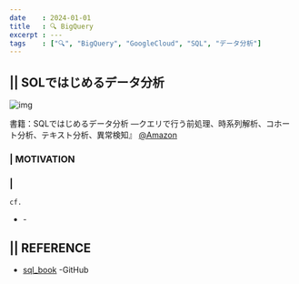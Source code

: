 ```yaml
---
date    : 2024-01-01
title   : 🔍 BigQuery
excerpt : ---
tags    : ["🔍", "BigQuery", "GoogleCloud", "SQL", "データ分析"]
---
```



## || SOLではじめるデータ分析

![img](https://m.media-amazon.com/images/I/81e0ppKxWBL._SY522_.jpg)


書籍：SQLではじめるデータ分析 ―クエリで行う前処理、時系列解析、コホート分析、テキスト分析、異常検知』
[@Amazon](https://www.amazon.co.jp/SQL%E3%81%A7%E3%81%AF%E3%81%98%E3%82%81%E3%82%8B%E3%83%87%E3%83%BC%E3%82%BF%E5%88%86%E6%9E%90-%E2%80%95%E3%82%AF%E3%82%A8%E3%83%AA%E3%81%A7%E8%A1%8C%E3%81%86%E5%89%8D%E5%87%A6%E7%90%86%E3%80%81%E6%99%82%E7%B3%BB%E5%88%97%E8%A7%A3%E6%9E%90%E3%80%81%E3%82%B3%E3%83%9B%E3%83%BC%E3%83%88%E5%88%86%E6%9E%90%E3%80%81%E3%83%86%E3%82%AD%E3%82%B9%E3%83%88%E5%88%86%E6%9E%90%E3%80%81%E7%95%B0%E5%B8%B8%E6%A4%9C%E7%9F%A5-Cathy-Tanimura/dp/4814400209/ref=sr_1_1?adgrpid=150523237905&dib=eyJ2IjoiMSJ9.0bmjRa9eC1NZB3afPyBynNiIp5ruQUqn3jW9pI8NbT9ctlYCw1a2ktE6_ZVlrkcNVsj7FHkEMAS0Eg3t_8qoUNatX87OPlnTIqkiHGCGs7nPgIEguiH0tf12zIwG-RKkp277h8UmyT27mpSNwb2__19l7H-9rBT6els3i9L1r17rGFDyv8vTJtsuQ-F7mzPyRmXJbHfk7cosjc5NpRYC7NKUfeTLFSyOpzorQ4H1mh-0F2uHxQzwKNk_3vN4Y4sN9ph7Gz0ubuFsJv8yAZSn5pPhWe9Yp37T85XJ7I5ljDQ.iVUB6S6KX3K-RxW29A3WVXw6jKWPBbgg1JXhWyItfw0&dib_tag=se&hvadid=665366078330&hvdev=c&hvlocphy=1009717&hvnetw=g&hvqmt=e&hvrand=1882202653115181020&hvtargid=kwd-2161063790579&hydadcr=22880_13622387&jp-ad-ap=0&keywords=sql%E3%81%A7%E5%A7%8B%E3%82%81%E3%82%8B%E3%83%87%E3%83%BC%E3%82%BF%E5%88%86%E6%9E%90&qid=1708157886&sr=8-1)


### | MOTIVATION
### |
`cf.`
- []() - 

## || REFERENCE
- [sql_book](https://github.com/cathytanimura/sql_book/tree/master) -GitHub
